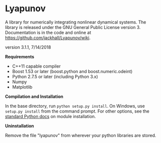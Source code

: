 Lyapunov
========

A library for numerically integrating nonlinear dynamical systems.
The library is released under the GNU General Public License version 3.
Documentation is in the code and online at https://github.com/jackhall/Lyapunov/wiki.

version 3.1.1, 7/14/2018

**Requirements**

* C++11 capable compiler
* Boost 1.53 or later (boost.python and boost.numeric.odeint)
* Python 2.7.5 or later (including Python 3.x)
* Numpy
* Matplotlib


**Compilation and Installation**

In the base directory, run `python setup.py install`.
On Windows, use `setup.py install` from the command prompt.
For other options, see the [standard Python docs](http://docs.python.org/2/install/index.html#install-index) on module installation.


**Uninstallation**

Remove the file "lyapunov" from wherever your python libraries are stored.
